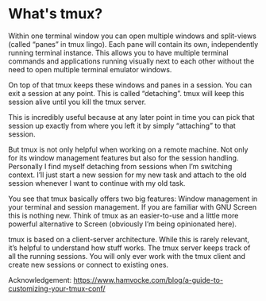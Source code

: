 # What's tmux?
Within one terminal window you can open multiple windows and split-views (called “panes” in tmux lingo). Each pane will contain its own, independently running terminal instance. This allows you to have multiple terminal commands and applications running visually next to each other without the need to open multiple terminal emulator windows.

On top of that tmux keeps these windows and panes in a session. You can exit a session at any point. This is called “detaching”. tmux will keep this session alive until you kill the tmux server.

This is incredibly useful because at any later point in time you can pick that session up exactly from where you left it by simply “attaching” to that session.

But tmux is not only helpful when working on a remote machine. Not only for its window management features but also for the session handling. Personally I find myself detaching from sessions when I’m switching context. I’ll just start a new session for my new task and attach to the old session whenever I want to continue with my old task.

You see that tmux basically offers two big features: Window management in your terminal and session management. If you are familiar with GNU Screen this is nothing new. Think of tmux as an easier-to-use and a little more powerful alternative to Screen (obviously I’m being opinionated here).

tmux is based on a client-server architecture. While this is rarely relevant, it’s helpful to understand how stuff works. The tmux server keeps track of all the running sessions. You will only ever work with the tmux client and create new sessions or connect to existing ones.

Acknowledgement: https://www.hamvocke.com/blog/a-guide-to-customizing-your-tmux-conf/
